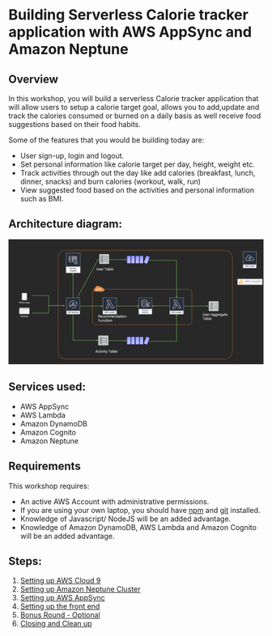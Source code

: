 # Building Serverless Calorie tracker application with AWS AppSync and Amazon Neptune

## Overview 

In this workshop, you will build a serverless Calorie tracker application that will allow users to setup a calorie target goal, allows you to add,update and track the calories consumed or burned on a daily basis as well  receive food suggestions based on their food habits.

Some of the features that you would be building today are:
- User sign-up, login and logout.
- Set personal information like calorie target per day, height, weight etc.
- Track activities through out the day like add calories (breakfast, lunch, dinner, snacks) and burn calories (workout, walk, run)
- View suggested food based on the activities and personal information such as BMI.

## Architecture diagram:

![Architecture](./images/architecture.png)

## Services used:
- AWS AppSync
- AWS Lambda
- Amazon DynamoDB
- Amazon Cognito
- Amazon Neptune

## Requirements

This workshop requires:

- An active AWS Account with administrative permissions.
- If you are using your own laptop, you should have [npm](https://docs.npmjs.com/getting-started/installing-node) and [git](https://git-scm.com/book/en/v2/Getting-Started-Installing-Git) installed.
- Knowledge of Javascript/ NodeJS will be an added advantage.
- Knowledge of Amazon DynamoDB, AWS Lambda and Amazon Cognito will be an added advantage.


## Steps:
1. [Setting up AWS Cloud 9](./1_AWS_Cloud9/README.md)
2. [Setting up Amazon Neptune Cluster](./2_neptune_stack/README.md)
3. [Setting up AWS AppSync](./3_appsync_stack/README.md)
4. [Setting up the front end](./4_frontend/README.md)
5. [Bonus Round - Optional](./5_bonus_round/README.md)
6. [Closing and Clean up](./6_closing_and_clean_up/README.md)
